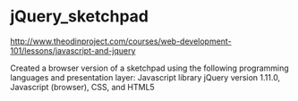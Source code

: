 # jQuery_sketchpad

http://www.theodinproject.com/courses/web-development-101/lessons/javascript-and-jquery

Created a browser version of a sketchpad using the following programming languages and presentation layer: Javascript library jQuery version 1.11.0, Javascript (browser), CSS, and HTML5
